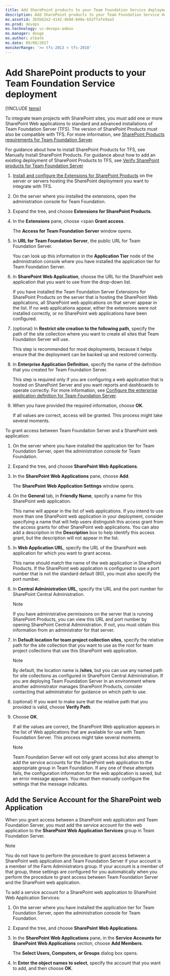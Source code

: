 ```yaml
---
title: Add SharePoint products to your Team Foundation Service deployment
description: Add SharePoint products to your Team Foundation Service deployment
ms.assetid: 3b5bb2e2-4142-4b9d-848e-b52ffafe9aa3
ms.prod: devops
ms.technology: vs-devops-admin
ms.manager: douge
ms.author: elbatk
ms.date: 09/09/2017
monikerRange: '>= tfs-2013 < tfs-2018'
---
```




# Add SharePoint products to your Team Foundation Service deployment

[!INCLUDE [temp](../_shared/about-sharepoint-deprecation.md)]

To integrate team projects with SharePoint sites, you must add one or
more SharePoint Web applications to standard and advanced installations
of Team Foundation Server (TFS). The version of SharePoint Products must
also be compatible with TFS. For more information, see [SharePoint Products requirements for Team Foundation Server](../requirements.md#sharepoint).

For guidance about how to install SharePoint Products for TFS, see
Manually Install SharePoint Products. For guidance about how to add an
existing deployment of SharePoint Products to TFS, see [Verify SharePoint products for Team Foundation Server](../install/sharepoint/verify-sharepoint.md)

1.  [Install and configure the Extensions for SharePoint Products](../install/install-2013/install-tfs.md)
    on the server or servers hosting the SharePoint deployment you want
    to integrate with TFS.

2.  On the server where you installed the extensions, open the
    administration console for Team Foundation.

3.  Expand the tree, and choose **Extensions for
    SharePoint Products**.

4.  In the **Extensions** pane, choose <span
    **Grant access**.

    The **Access for Team Foundation Server**
    window opens.

5.  In **URL for Team Foundation Server**, the
    public URL for Team Foundation Server.

    You can look up this information in the 
    **Application Tier** node of the administration
    console where you have installed the application tier for Team
    Foundation Server.

6.  In **SharePoint Web Application**, choose the
    URL for the SharePoint web application that you want to use from the
    drop-down list.

    If you have installed the Team Foundation Server Extensions for
    SharePoint Products on the server that is hosting the SharePoint Web
    applications, all SharePoint web applications on that server appear
    in the list. If no web applications appear, either the extensions
    were not installed correctly, or no SharePoint web applications have
    been configured.

7.  (optional) In **Restrict site creation to the
    following path**, specify the path of the site collection where
    you want to create all sites that Team Foundation Server will use.

    This step is recommended for most deployments, because it helps
    ensure that the deployment can be backed up and restored correctly.

8.  In **Enterprise Application Definition**,
    specify the name of the definition that you created for Team
    Foundation Server.

    This step is required only if you are configuring a web application
    that is hosted on SharePoint Server and you want reports and
    dashboards to operate correctly. For more information, see [Configure the enterprise application definition for Team Foundation Server](../install/sharepoint/config-enterprise-app-def.md).

9.  When you have provided the required information, choose 
    **OK**.

    If all values are correct, access will be granted. This process
    might take several moments.

To grant access between Team Foundation Server and a SharePoint web application:

1.  On the server where you have installed the application tier for Team
    Foundation Server, open the administration console for
    Team Foundation.

2.  Expand the tree, and choose **SharePoint Web
    Applications**.

3.  In the **SharePoint Web Applications** pane,
    choose **Add**.

    The **SharePoint Web Application Settings**
    window opens.

4.  On the **General** tab, in 
    **Friendly Name**, specify a name for this
    SharePoint web application.

    This name will appear in the list of web applications. If you intend
    to use more than one SharePoint web application in your deployment,
    consider specifying a name that will help users distinguish this
    access grant from the access grants for other SharePoint
    web applications. You can also add a description in the 
    **Description** box to help identify this access
    grant, but the description will not appear in the list.

5.  In **Web Application URL**, specify the URL
    of the SharePoint web application for which you want to
    grant access.

    This name should match the name of the web application in
    SharePoint Products. If the SharePoint web application is configured
    to use a port number that is not the standard default (80), you must
    also specify the port number.

6.  In **Central Administration URL**, specify
    the URL and the port number for SharePoint Central Administration.
    
    > [!NOTE]
    > If you have administrative permissions on the server that is running
    > SharePoint Products, you can view this URL and port number by opening
    > SharePoint Central Administration. If not, you must obtain this
    > information from an administrator for that server.

7.  In **Default location for team project collection
    sites**, specify the relative path for the site collection that
    you want to use as the root for team project collections that use
    this SharePoint web application.

    > [!NOTE]
    > By default, the location name is **/sites**, but
    > you can use any named path for site collections as configured in
    > SharePoint Central Administration. If you are deploying Team Foundation
    > Server in an environment where another administrator manages SharePoint
    > Products, consider contacting that administrator for guidance on which
    > path to use.

8.  (optional) If you want to make sure that the relative path that you
    provided is valid, choose **Verify Path**.

9.  Choose **OK**.

    If all the values are correct, the SharePoint Web application
    appears in the list of Web applications that are available for use
    with Team Foundation Server. This process might take
    several moments.

    > [!NOTE]
    > Team Foundation Server will not only grant access but also attempt to
    > add the service accounts for the SharePoint web application to the
    > appropriate group in Team Foundation. If any one of these attempts
    > fails, the configuration information for the web application is saved,
    > but an error message appears. You must then manually configure the
    > settings that the message indicates.

## Add the Service Account for the SharePoint web Application

When you grant access between a SharePoint web application and Team
Foundation Server, you must add the service account for the web
application to the **SharePoint Web Application
Services** group in Team Foundation Server.

> [!NOTE]
> You do not have to perform the procedure to grant access between a
> SharePoint web application and Team Foundation Server if your account is
> a member of the Farm Administrators group. If your account is a member
> of that group, these settings are configured for you automatically when
> you perform the procedure to grant access between Team Foundation Server
> and the SharePoint web application. 

To add a service account for a SharePoint web application to SharePoint Web Application Services: 

1.  On the server where you have installed the application tier for Team
    Foundation Server, open the administration console for
    Team Foundation.

2.  Expand the tree, and choose **SharePoint Web
    Applications**.

3.  In the **SharePoint Web Applications** pane,
    in the **Service Accounts for SharePoint Web
    Applications** section, choose **Add
    Members**.

    The **Select Users, Computers, or Groups**
    dialog box opens.

4.  In **Enter the object names to select**,
    specify the account that you want to add, and then choose 
    **OK**.
